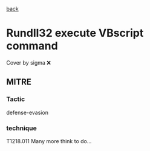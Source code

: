 [back](../index.md)
# Rundll32 execute VBscript command
Cover by sigma :x: 
## MITRE
### Tactic
defense-evasion
### technique
T1218.011
Many more think to do...
